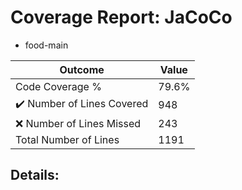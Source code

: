 
# Coverage Report: JaCoCo

* food-main
      
      
| Outcome                 | Value                                                               |
|-------------------------|---------------------------------------------------------------------|
| Code Coverage %         | 79.6%               |
| :heavy_check_mark: Number of Lines Covered | 948    |
| :x: Number of Lines Missed  | 243     |
| Total Number of Lines   | 1191     |


## Details:

    
